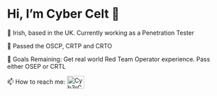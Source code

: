  <h1 align="left">Hi, I’m Cyber Celt 👋</h1>

👀 Irish, based in the UK. Currently working as a Penetration Tester

🌱 Passed the OSCP, CRTP and CRTO

🥅 Goals Remaining: Get real world Red Team Operator experience. Pass either OSEP or CRTL 

📫 How to reach me: <a href="https://www.reddit.com/user/Cyb3rC3lt" target="blank"><img align="center" src="https://cdn.jsdelivr.net/npm/simple-icons@3.0.1/icons/reddit.svg" alt="Cyb3rC3lt" height="30" width="40" /></a>

